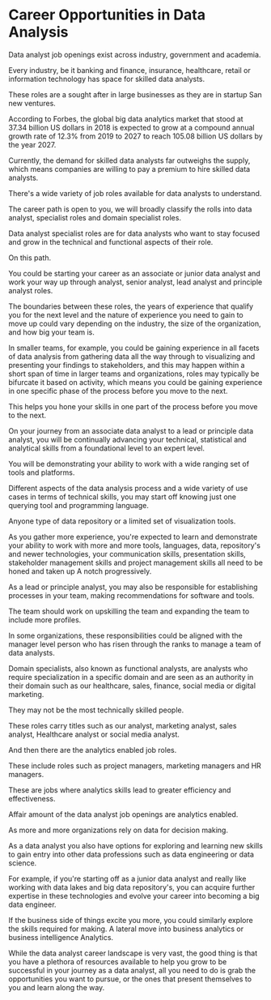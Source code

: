 # Career Opportunities in Data Analysis

Data analyst job openings exist across industry, government and academia.

Every industry, be it banking and finance, insurance, healthcare, retail or information technology has space for skilled data analysts. 

These roles are a sought after in large businesses as they are in startup San new ventures. 

According to Forbes, the global big data analytics market that stood at 37.34 billion US dollars in 2018 is expected to grow at a compound annual growth rate of 12.3% from 2019 to 2027 to reach 105.08 billion US dollars by the year 2027. 

Currently, the demand for skilled data analysts far outweighs the supply, which means companies are willing to pay a premium to hire skilled data analysts.

There's a wide variety of job roles available for data analysts to understand. 

The career path is open to you, we will broadly classify the rolls into data analyst, specialist roles and domain specialist roles. 

Data analyst specialist roles are for data analysts who want to stay focused and grow in the technical and functional aspects of their role. 

On this path. 

You could be starting your career as an associate or junior data analyst and work your way up through analyst, senior analyst, lead analyst and principle analyst roles. 

The boundaries between these roles, the years of experience that qualify you for the next level and the nature of experience you need to gain to move up could vary depending on the industry, the size of the organization, and how big your team is. 

In smaller teams, for example, you could be gaining experience in all facets of data analysis from gathering data all the way through to visualizing and presenting your findings to stakeholders, and this may happen within a short span of time in larger teams and organizations, roles may typically be bifurcate it based on activity, which means you could be gaining experience in one specific phase of the process before you move to the next. 

This helps you hone your skills in one part of the process before you move to the next. 

On your journey from an associate data analyst to a lead or principle data analyst, you will be continually advancing your technical, statistical and analytical skills from a foundational level to an expert level. 

You will be demonstrating your ability to work with a wide ranging set of tools and platforms. 

Different aspects of the data analysis process and a wide variety of use cases in terms of technical skills, you may start off knowing just one querying tool and programming language. 

Anyone type of data repository or a limited set of visualization tools. 

As you gather more experience, you're expected to learn and demonstrate your ability to work with more and more tools, languages, data, repository's and newer technologies, your communication skills, presentation skills, stakeholder management skills and project management skills all need to be honed and taken up A notch progressively. 

As a lead or principle analyst, you may also be responsible for establishing processes in your team, making recommendations for software and tools. 

The team should work on upskilling the team and expanding the team to include more profiles. 

In some organizations, these responsibilities could be aligned with the manager level person who has risen through the ranks to manage a team of data analysts. 

Domain specialists, also known as functional analysts, are analysts who require specialization in a specific domain and are seen as an authority in their domain such as our healthcare, sales, finance, social media or digital marketing. 

They may not be the most technically skilled people. 

These roles carry titles such as our analyst, marketing analyst, sales analyst, Healthcare analyst or social media analyst.

And then there are the analytics enabled job roles. 

These include roles such as project managers, marketing managers and HR managers. 

These are jobs where analytics skills lead to greater efficiency and effectiveness. 

Affair amount of the data analyst job openings are analytics enabled. 

As more and more organizations rely on data for decision making.

As a data analyst you also have options for exploring and learning new skills to gain entry into other data professions such as data engineering or data science. 

For example, if you're starting off as a junior data analyst and really like working with data lakes and big data repository's, you can acquire further expertise in these technologies and evolve your career into becoming a big data engineer. 

If the business side of things excite you more, you could similarly explore the skills required for making. A lateral move into business analytics or business intelligence Analytics.

While the data analyst career landscape is very vast, the good thing is that you have a plethora of resources available to help you grow to be successful in your journey as a data analyst, all you need to do is grab the opportunities you want to pursue, or the ones that present themselves to you and learn along the way.